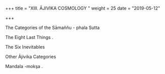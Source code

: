 +++
title = "XIII. ĀJIVIKA COSMOLOGY "
weight = 25
date = "2019-05-12"

+++



The Categories of the Sāmaññu - phala Sutta

The Eight Last Things .

The Six Inevitables 

Other Ājivika Categories 

Mandala -mokşa . 
